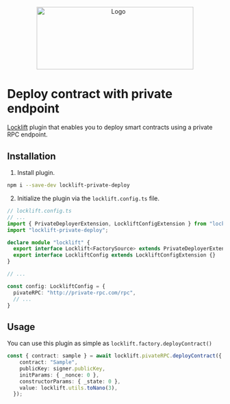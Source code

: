 <p align="center">
  <a href="https://github.com/venom-blockchain/developer-program">
    <img src="https://raw.githubusercontent.com/venom-blockchain/developer-program/main/vf-dev-program.png" alt="Logo" width="366.8" height="146.4">
  </a>
</p>

# Deploy contract with private endpoint

[Locklift](https://github.com/broxus/locklift) plugin that enables you to deploy smart contracts using a private RPC endpoint.


## Installation
1. Install plugin.
```bash
npm i --save-dev locklift-private-deploy
```

2. Initialize the plugin via the `locklift.config.ts` file. 
```ts
// locklift.config.ts
// ...
import { PrivateDeployerExtension, LockliftConfigExtension } from "locklift-private-deploy";
import "locklift-private-deploy";

declare module "locklift" {
  export interface Locklift<FactorySource> extends PrivateDeployerExtension<FactorySource> {}
  export interface LockliftConfig extends LockliftConfigExtension {}
}

// ...

const config: LockliftConfig = {
  pivateRPC: "http://private-rpc.com/rpc",
  // ...
}
```

## Usage

You can use this plugin as simple as `locklift.factory.deployContract()` 

```ts
const { contract: sample } = await locklift.pivateRPC.deployContract({
    contract: "Sample",
    publicKey: signer.publicKey,
    initParams: { _nonce: 0 },
    constructorParams: { _state: 0 },
    value: locklift.utils.toNano(3),
  });
```

